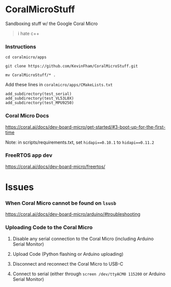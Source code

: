 # CoralMicroStuff

Sandboxing stuff w/ the Google Coral Micro

> i hate c++

### Instructions

`cd coralmicro/apps`

`git clone https://github.com/KevinFham/CoralMicroStuff.git`

`mv CoralMicroStuff/* .`

Add these lines in `coralmicro/apps/CMakeLists.txt`
```
add_subdirectory(test_serial)
add_subdirectory(test_VL53L0X)
add_subdirectory(test_MPU9250)
```

### Coral Micro Docs

https://coral.ai/docs/dev-board-micro/get-started/#3-boot-up-for-the-first-time

Note: in scripts/requirements.txt, set `hidapi==0.10.1` to `hidapi==0.11.2`

### FreeRTOS app dev

https://coral.ai/docs/dev-board-micro/freertos/

# Issues

### When Coral Micro cannot be found on `lsusb`

https://coral.ai/docs/dev-board-micro/arduino/#troubleshooting

### Uploading Code to the Coral Micro

1. Disable any serial connection to the Coral Micro (including Arduino Serial Monitor)

2. Upload Code (Python flashing or Arduino uploading)

3. Disconnect and reconnect the Coral Micro to USB-C

4. Connect to serial (either through `screen /dev/ttyACM0 115200` or Arduino Serial Monitor)



